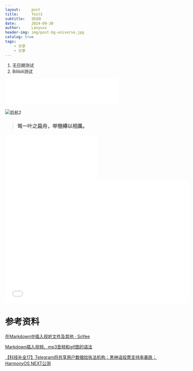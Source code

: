 ```yaml
---
layout:     post
title:      Test3
subtitle:   测试0
date:       2024-09-30
author:     Lanyuxs
header-img: img/post-bg-universe.jpg
catalog: true
tags:
    - 分享
    - 分享
---
```


1. 无日期测试
2.   Bilibili测试

<iframe frameborder="no" border="0" marginwidth="0" marginheight="0" width=370 height=86 src="//music.163.com/outchain/player?type=2&id=406730530&auto=0&height=66"></iframe>

![启航2](https://p.ipic.vip/ul422h.jpg)

> ### 驾一叶之扁舟，举匏樽以相属。

<iframe src="//player.bilibili.com/player.html?isOutside=true&aid=90459860&bvid=BV1U7411c7aR&cid=154487528&p=1" scrolling="no" border="0" frameborder="no" framespacing="0" allowfullscreen="true"></iframe>

<iframe height="400" width="600" src="//player.bilibili.com/player.html?isOutside=true&aid=90459860&bvid=BV1U7411c7aR&cid=154487528&p=1" scrolling="no" border="0" frameborder="no" framespacing="0" allowfullscreen="true"></iframe>

# 参考资料

[在Markdown中插入视听文件及其他 · SoYee](https://soyee.me/2018/03/23/markdown-audio-fole/#:~:text=)

[Markdown插入视频、mp3音频和gif图的语法](https://blog.csdn.net/muxuen/article/details/124534999)

[【科技补全17】Telegram将共享用户数据给执法机构；黑神话投票支持率暴跌；HarmonyOS NEXT公测]( https://www.bilibili.com/video/BV1s7xMe9ExX/?share_source=copy_web&vd_source=0af97e70419096252017c40ffd3eba82)